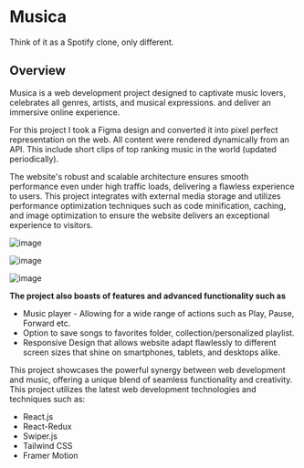 # Musica
Think of it as a Spotify clone, only different. 

## Overview
Musica is a web development project designed to captivate music lovers, celebrates all genres, artists, and musical expressions. and deliver an immersive online experience. 

For this project I took a Figma design and converted it into pixel perfect representation on the web. All content were rendered dynamically from an API. This include short clips of top ranking music in the world (updated periodically). 

The website's robust and scalable architecture ensures smooth performance even under high traffic loads, delivering a flawless experience to users. This project integrates with external media storage and utilizes performance optimization techniques such as code minification, caching, and image optimization to ensure the website delivers an exceptional experience to visitors.

![image](https://github.com/eniiku/musica/assets/112134400/ac64e032-d64d-44cc-b514-c27de6e3d1af)

![image](https://github.com/eniiku/musica/assets/112134400/f54c6f73-f47c-4a29-ba12-1a6005dafef3)

![image](https://github.com/eniiku/musica/assets/112134400/6402b179-680b-44ec-98c2-44c0530402b5)


**The project also boasts of features and advanced functionality such as**
- Music player - Allowing for a wide range of actions such as Play, Pause, Forward etc. 
- Option to save songs to favorites folder, collection/personalized playlist.
- Responsive Design that allows website adapt flawlessly to different screen sizes that shine on smartphones, tablets, and desktops alike.

This project showcases the powerful synergy between web development and music, offering a unique blend of seamless functionality and creativity. This project utilizes the latest web development technologies and techniques such as:
- React.js
- React-Redux
- Swiper.js
- Tailwind CSS
- Framer Motion


